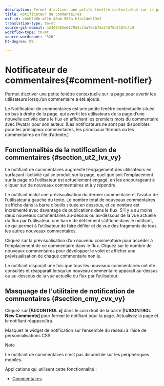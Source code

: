 ```yaml
---
description: Permet d’activer une petite fenêtre contextuelle sur la page pour avertir les utilisateurs lorsqu’un commentaire a été ajouté.
title: Notificateur de commentaires
exl-id: ebeb7ddb-a82b-40ab-907a-bfac24eb19e3
translation-type: tm+mt
source-git-commit: a2449482e617939cfda7e367da34875bf187c4c9
workflow-type: tm+mt
source-wordcount: '326'
ht-degree: 0%

---
```


# Notificateur de commentaires{#comment-notifier}

Permet d’activer une petite fenêtre contextuelle sur la page pour avertir les utilisateurs lorsqu’un commentaire a été ajouté.

Le Notificateur de commentaires est une petite fenêtre contextuelle située en bas à droite de la page, qui avertit les utilisateurs de la page d’une nouvelle activité dans le flux en affichant les premiers mots du commentaire avec l’Avatar pour son auteur. (Les notificateurs ne sont pas disponibles pour les principaux commentaires, les principaux threads ou les commentaires en file d’attente.)

## Fonctionnalités de la notification de commentaires {#section_ut2_lvx_vy}

Le notifiant de commentaires augmente l’engagement des utilisateurs en surfaçant l’activité qui se produit sur la page, quel que soit l’emplacement sur la page où l’utilisateur est actuellement engagé, en les encourageant à cliquer sur de nouveaux commentaires et à y répondre.

Le notifiant inclut une prévisualisation du dernier commentaire et l’avatar de l’utilisateur à gauche du texte. Le nombre total de nouveaux commentaires s’affiche dans la barre d’outils située en dessous, et ce nombre est incrémenté avec davantage de publications dans le flux. S’il y a au moins deux nouveaux commentaires au-dessus ou au-dessous de la vue actuelle du flux par l’utilisateur, une barre de défilement s’affiche dans le notifiant, ce qui permet à l’utilisateur de faire défiler et de vue des fragments de tous les autres nouveaux commentaires.

Cliquez sur la prévisualisation d’un nouveau commentaire pour accéder à l’emplacement de ce commentaire dans le flux. Cliquez sur le nombre de nouveaux commentaires pour développer le volet et afficher une prévisualisation de chaque commentaire non lu.

Le notifiant disparaît une fois que tous les nouveaux commentaires ont été consultés et réapparaît lorsqu’un nouveau commentaire apparaît au-dessus ou au-dessous de la vue actuelle du flux par l’utilisateur.

## Masquage de l&#39;utilitaire de notification de commentaires {#section_cmy_cvx_vy}

Cliquez sur **[!UICONTROL x]** dans le coin droit de la barre **[!UICONTROL New Comments]** pour fermer le notifiant pour la page. Actualisez la page et le notifiant réapparaîtra.

Masquez le widget de notification sur l’ensemble du réseau à l’aide de personnalisations CSS.

>[!NOTE]
>
>Le notifiant de commentaires n&#39;est pas disponible sur les périphériques mobiles.



Applications qui utilisent cette fonctionnalité :

* [Commentaires](/help/using/c-about-apps/c-comments/c-comments.md)

